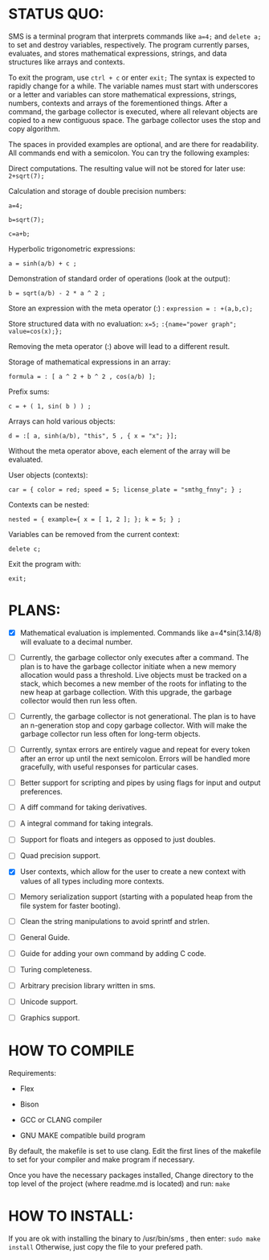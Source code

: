 # STATUS QUO:
SMS is a terminal program that interprets commands like `a=4;` and `delete a;` to set and destroy variables, respectively.
The program currently parses, evaluates, and stores mathematical expressions, strings, and data structures like arrays and contexts.

To exit the program, use `ctrl + c` or enter `exit;` The syntax is expected to rapidly change for a while. 
The variable names must start with underscores or a letter and variables can store mathematical expressions, strings, numbers, contexts and arrays of the forementioned things.
After a command, the garbage collector is executed, where all relevant objects are copied to a new contiguous space. The garbage collector uses the stop and copy algorithm. 

The spaces in provided examples are optional, and are there for readability.
All commands end with a semicolon.
You can try the following examples:

Direct computations. The resulting value will not be stored for later use:
`2+sqrt(7);`

Calculation and storage of double precision numbers:

`a=4;`

`b=sqrt(7);`

`c=a+b;`

Hyperbolic trigonometric expressions:

`a = sinh(a/b) + c ;`

Demonstration of standard order of operations (look at the output):

`b = sqrt(a/b) - 2 * a ^ 2 ;` 

Store an expression with the meta operator (:) :
`expression = : +(a,b,c);`

Store structured data with no evaluation:
`x=5;`
`:{name="power graph"; value=cos(x);};`

Removing the meta operator (:) above will lead to a different result.

Storage of mathematical expressions in an array:

`formula = : [ a ^ 2 + b ^ 2 , cos(a/b) ];`

Prefix sums:

`c = + ( 1, sin( b ) ) ;`

Arrays can hold various objects:

`d = :[ a, sinh(a/b), "this", 5 , { x = "x"; }];`

Without the meta operator above, each element of the array will be evaluated.

User objects (contexts):

`car = { color = red; speed = 5; license_plate = "smthg_fnny"; } ; `

Contexts can be nested:

`nested = { example={ x = [ 1, 2 ]; }; k = 5; } ;`

Variables can be removed from the current context:

`delete c; `

Exit the program with:

`exit; `


# PLANS:

- [x] Mathematical evaluation is implemented. Commands like a=4*sin(3.14/8) will evaluate to a decimal number.
- [ ] Currently, the garbage collector only executes after a command. The plan is to have the garbage collector initiate when a new memory allocation would pass a threshold. Live objects must be tracked on a stack, which becomes a new member of the roots for inflating to the new heap at garbage collection. With this upgrade, the garbage collector would then run less often.
- [ ] Currently, the garbage collector is not generational. The plan is to have an n-generation stop and copy garbage collector. With will make the garbage collector run less often for long-term objects.
- [ ] Currently, syntax errors are entirely vague and repeat for every token after an error up until the next semicolon. Errors will be handled more gracefully, with useful responses for particular cases.
- [ ] Better support for scripting and pipes by using flags for input and output preferences.
- [ ] A diff command for taking derivatives.
- [ ] A integral command for taking integrals.
- [ ] Support for floats and integers as opposed to just doubles.
- [ ] Quad precision support.
- [x] User contexts, which allow for the user to create a new context with values of all types including more contexts.
- [ ] Memory serialization support (starting with a populated heap from the file system for faster booting).
- [ ] Clean the string manipulations to avoid sprintf and strlen.
- [ ] General Guide.
- [ ] Guide for adding your own command by adding C code.
- [ ] Turing completeness.
- [ ] Arbitrary precision library written in sms.
- [ ] Unicode support.
- [ ] Graphics support.


# HOW TO COMPILE

Requirements:

- Flex

- Bison

- GCC or CLANG compiler

- GNU MAKE compatible build program

By default, the makefile is set to use clang.
Edit the first lines of the makefile to set for your compiler and make program if necessary.

Once you have the necessary packages installed,
Change directory to the top level of the project (where readme.md is located) and run:
`make`

# HOW TO INSTALL:
If you are ok with installing the binary to /usr/bin/sms , then enter:
`sudo make install`
Otherwise, just copy the file to your prefered path.
